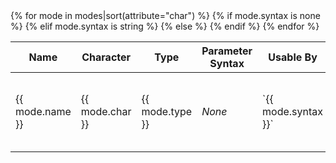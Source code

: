 <table markdown="1">
<thead>
<tr>
<th>Name</th>
<th>Character</th>
<th>Type</th>
<th>Parameter Syntax</th>
<th>Usable By</th>
<th>Module</td>
</tr>
</thead>
<tbody markdown="1">
{% for mode in modes|sort(attribute="char") %}
<tr markdown="1">
<td markdown="1">{{ mode.name }}</td>
<td markdown="1">{{ mode.char }}</td>
<td markdown="1">{{ mode.type }}</td>
{% if mode.syntax is none %}
<td><em>None</em></td>
{% elif mode.syntax is string %}
<td markdown="1">`{{ mode.syntax }}`</td>
{% else %}
<td markdown="1">`{{ mode.syntax | join('`<br>`') }}`</td>
{% endif %}
<td markdown="1">{{ mode.usable_by }}</td>
<td markdown="1">[{{ mode.module }}](/3/modules/{{ mode.module }}/)</td>
</tr>
{% endfor %}
</tbody>
</table>

